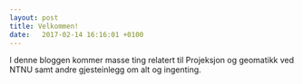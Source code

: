 ```yaml
---
layout: post
title: Velkommen!
date:   2017-02-14 16:16:01 +0100  
---
```

I denne bloggen kommer masse ting relatert til Projeksjon og geomatikk ved NTNU samt andre gjesteinlegg om alt og ingenting.
